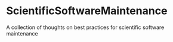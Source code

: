 # ScientificSoftwareMaintenance
A collection of thoughts on best practices for scientific software maintenance
